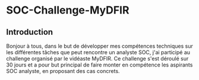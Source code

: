 # SOC-Challenge-MyDFIR
## Introduction
Bonjour à tous, dans le but de développer mes compétences techniques sur les différentes tâches que peut rencontre un analyste SOC, j'ai participé au challenge organisé par le vidéaste MyDFIR.
Ce challenge s'est déroulé sur 30 jours et a pour but principal de faire monter en compétence les aspirants SOC analyste, en proposant des cas concrets.
